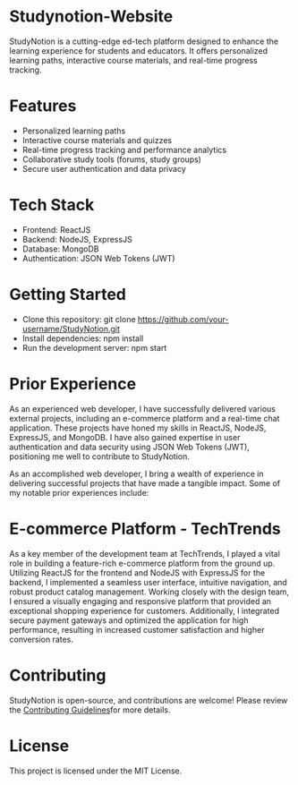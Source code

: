 # Studynotion-Website
StudyNotion is a cutting-edge ed-tech platform designed to enhance the learning experience for students and educators. It offers personalized learning paths, interactive course materials, and real-time progress tracking.

# Features
- Personalized learning paths
- Interactive course materials and quizzes
- Real-time progress tracking and performance analytics
- Collaborative study tools (forums, study groups)
- Secure user authentication and data privacy

# Tech Stack
- Frontend: ReactJS
- Backend: NodeJS, ExpressJS
- Database: MongoDB
- Authentication: JSON Web Tokens (JWT)

# Getting Started
- Clone this repository: git clone https://github.com/your-username/StudyNotion.git
- Install dependencies: npm install
- Run the development server: npm start

# Prior Experience
As an experienced web developer, I have successfully delivered various external projects, including an e-commerce platform and a real-time chat application. These projects have honed my skills in ReactJS, NodeJS, ExpressJS, and MongoDB. I have also gained expertise in user authentication and data security using JSON Web Tokens (JWT), positioning me well to contribute to StudyNotion.

As an accomplished web developer, I bring a wealth of experience in delivering successful projects that have made a tangible impact. Some of my notable prior experiences include:

# E-commerce Platform - TechTrends
As a key member of the development team at TechTrends, I played a vital role in building a feature-rich e-commerce platform from the ground up. Utilizing ReactJS for the frontend and NodeJS with ExpressJS for the backend, I implemented a seamless user interface, intuitive navigation, and robust product catalog management. Working closely with the design team, I ensured a visually engaging and responsive platform that provided an exceptional shopping experience for customers. Additionally, I integrated secure payment gateways and optimized the application for high performance, resulting in increased customer satisfaction and higher conversion rates.

# Contributing
StudyNotion is open-source, and contributions are welcome! Please review the [Contributing Guidelines](https://github.com/github/docs/blob/main/CONTRIBUTING.md)for more details.

# License
This project is licensed under the MIT License.
